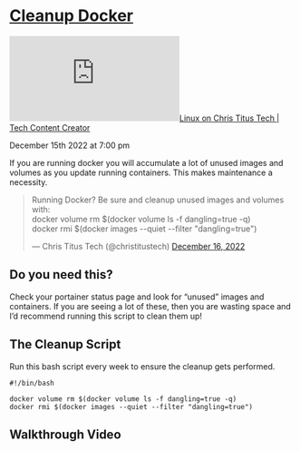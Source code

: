 # [Cleanup Docker](https://christitus.com/cleanup-docker/ "See on original website")

[![✇](https://freshrss.commsnet.org/f.php?e35a1391)Linux on Chris Titus Tech | Tech Content Creator](https://freshrss.commsnet.org/i/?get=f_7 "Filter") 

December 15th 2022 at 7:00 pm

If you are running docker you will accumulate a lot of unused images and volumes as you update running containers. This makes maintenance a necessity.

> Running Docker? Be sure and cleanup unused images and volumes with:  
> docker volume rm $(docker volume ls -f dangling=true -q)  
> docker rmi $(docker images --quiet --filter "dangling=true")
> 
> — Chris Titus Tech (@christitustech) [December 16, 2022](https://twitter.com/christitustech/status/1603766983274729472?ref_src=twsrc%5Etfw)

## Do you need this?

Check your portainer status page and look for “unused” images and containers. If you are seeing a lot of these, then you are wasting space and I’d recommend running this script to clean them up!

## The Cleanup Script

Run this bash script every week to ensure the cleanup gets performed.

```
#!/bin/bash

docker volume rm $(docker volume ls -f dangling=true -q)
docker rmi $(docker images --quiet --filter "dangling=true")
```

## Walkthrough Video